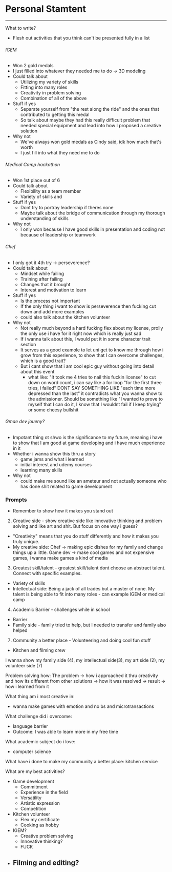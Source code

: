 # Personal Stamtent
---
What to write?
- Flesh out activities that you think can't be presented fully in a list

###### IGEM
- Won 2 gold medals
- I just filled into whatever they needed me to do -> 3D modeling
- Could talk about
	- Utilizing my variety of skills
	- Fitting into many roles
	- Creativity in problem solving
	- Combination of all of the above
- Stuff if yes
	- Separate yourself from "the rest along the ride" and the ones that contributed to getting this medal
	- So talk about maybe they had this really difficult problem that needed special equipment and lead into how I proposed a creative solution
- Why not
	- We've always won gold medals as Cindy said, idk how much that's worth
	- I just fill into what they need me to do

###### Medical Camp hackathon
- Won 1st place out of 6
- Could talk about
	- Flexibility as a team member
	- Variety of skills and 
- Stuff if yes
	- Dont try to portray leadership if theres none
	- Maybe talk about the bridge of communication through my thorough understanding of skills
- Why not
	- I only won because I have good skills in presentation and coding not because of leadership or teamwork

###### Chef
- I only got it 4th try -> perseverence?
- Could talk about
	- Mindset while failing
	- Training after failing
	- Changes that it brought
	- Interest and motivation to learn
- Stuff if yes
	- Is the process not important
	- If the only thing i want to show is perseverence then fucking cut down and add more examples
	- could also talk about the kitchen volunteer
- Why not
	- Not really much beyond a hard fucking flex about my license, prolly the only use i have for it right now which is really just sad
	- If i wanna talk about this, I would put it in some character trait section
	- It serves as a good examole to let uni get to know me through how i grow from this experience, to show that I can overcome challenges, which is a good trait?
	- But i cant show that i am cool epic guy without going into detail about this event
		- what like: "It took me 4 tries to nail this fuckin license" to cut down on word count, i can say like a for loop "for the first three tries, i failed" DONT SAY SOMETHING LIKE "each time more depressed than the last" it contradicts what you wanna show to the admissioner. Should be something like "I wanted to prove to myself that I can do it, I know that I wouldnt fail if I keep trying" or some cheesy bullshit

###### Gmae dev joueny?
- Impotant thing ot shwo is the significance to my future, meaning i have to show that I am good at game developing and i have much experience in it
- Whether i wanna show this thru a story
	- game jams and what i learned
	- initial interest and udemy courses
	- learning many skills
- Why not
	- could make me sound like an ameteur and not actually someone who has done shit related to game development

### Prompts
- Remember to show how it makes you stand out
2. Creative side - show creative side like innovative thinking and problem solving and like art and shit. But focus on one way i guess? 
- "Creativity" means that you do stuff differently and how it makes you truly unique.
- My creative side: Chef -> making epic dishes for my family and change things up a little. Game dev -> make cool games and not expensive games, i wanna make games a kind of media

3. Greatest skill/talent - greatest skill/talent dont choose an abstract talent. Connect with specific examples.
- Variety of skills 
- Intellectual side: Being a jack of all trades but a master of none. My talent is being able to fit into many roles - can example IGEM or medical camp

4. Academic Barrier - challenges while in school
- Barrier
- Family side - family tried to help, but I needed to transfer and family also helped

7. Community a better place - Volunteering and doing cool fun stuff
- Kitchen and filming crew

I wanna show my family side (4), my intellectual side(3), my art side (2), my volunteer side (7)

Problem solving how: The problem -> how i approached it thru creativity and how its different from other solutions -> how it was resolved -> result -> how i learned from it

What thing am i most creative in: 
- wanna make games with emotion and no bs and microtransactions

What challenge did i overcome:
- language barrier
- Outcome: I was able to learn more in my free time

What academic subject do i love:
- computer science

What have i done to make my community a better place: kitchen service

What are my best activities?
- Game development
	- Commitment
	- Experience in the field
	- Versatility
	- Artistic expression
	- Competition
- Kitchen volunteer
	- Flex my certificate
	- Cooking as hobby
- IGEM?
	- Creative problem solving
	- Innovative thinking?
	- FUCK
- Filming and editing?
	- 